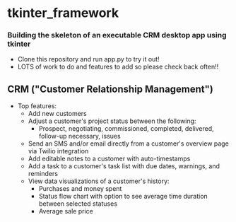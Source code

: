 # tkinter_framework
### Building the skeleton of an executable CRM desktop app using tkinter
 * Clone this repository and run app.py to try it out!
 * LOTS of work to do and features to add so please check back often!!

## CRM ("Customer Relationship Management")
* Top features:
  * Add new customers
  * Adjust a customer's project status between the following:
    * Prospect, negotiating, commissioned, completed, delivered, follow-up necessary, issues
  * Send an SMS and/or email directly from a customer's overview page via Twilio integration
  * Add editable notes to a customer with auto-timestamps
  * Add a task to a customer's task list with due dates, warnings, and reminders
  * View data visualizations of a customer's history:
    * Purchases and money spent
    * Status flow chart with option to see average time duration between selected statuses
    * Average sale price

